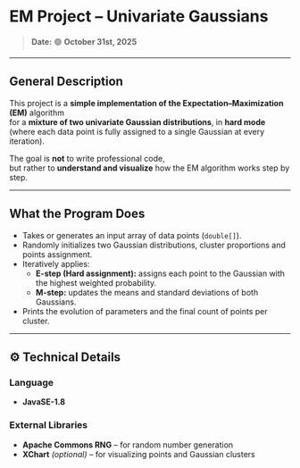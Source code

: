 #  EM Project – Univariate Gaussians 

> **Date:** 🟢 **October 31st, 2025**

---

##  General Description

This project is a **simple implementation of the Expectation–Maximization (EM)** algorithm  
for a **mixture of two univariate Gaussian distributions**, in **hard mode**  
(where each data point is fully assigned to a single Gaussian at every iteration).

The goal is **not** to write professional code,  
but rather to **understand and visualize** how the EM algorithm works step by step.

---

##  What the Program Does

- Takes or generates an input array of data points (`double[]`).
- Randomly initializes two Gaussian distributions, cluster proportions and points assignment.
- Iteratively applies:
  - **E-step (Hard assignment):** assigns each point to the Gaussian with the highest weighted probability.
  - **M-step:** updates the means and standard deviations of both Gaussians.
- Prints the evolution of parameters and the final count of points per cluster.

---

## ⚙️ Technical Details

### Language
- **JavaSE-1.8**

### External Libraries
- **Apache Commons RNG** – for random number generation  
- **XChart** *(optional)* – for visualizing points and Gaussian clusters  
